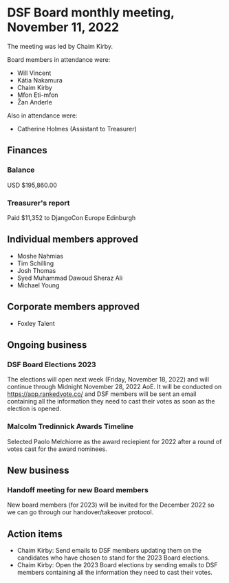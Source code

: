 # DSF Board monthly meeting, November 11, 2022

The meeting was led by Chaim Kirby.

Board members in attendance were:

- Will Vincent
- Kátia Nakamura
- Chaim Kirby
- Mfon Eti-mfon
- Žan Anderle

Also in attendance were:

- Catherine Holmes (Assistant to Treasurer)

## Finances

### Balance

USD $195,860.00

### Treasurer's report

Paid $11,352 to DjangoCon Europe Edinburgh

## Individual members approved

- Moshe Nahmias
- Tim Schilling
- Josh Thomas
- Syed Muhammad Dawoud Sheraz Ali
- Michael Young

## Corporate members approved

- Foxley Talent

## Ongoing business

### DSF Board Elections 2023

The elections will open next week (Friday, November 18, 2022) and will continue through Midnight November 28, 2022 AoE. It will be conducted on https://app.rankedvote.co/ and DSF members will be sent an email containing all the information they need to cast their votes as soon as the election is opened.

### Malcolm Tredinnick Awards Timeline

Selected Paolo Melchiorre as the award reciepient for 2022 after a round of votes cast for the award nominees.

## New business

### Handoff meeting for new Board members

New board members (for 2023) will be invited for the December 2022 so we can go through our handover/takeover protocol.

## Action items

- Chaim Kirby: Send emails to DSF members updating them on the candidates who have chosen to stand for the 2023 Board elections.
- Chaim Kirby: Open the 2023 Board elections by sending emails to DSF members containing all the information they need to cast their votes.
